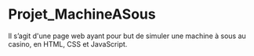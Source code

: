 # Projet_MachineASous

Il s’agit d'une page web ayant pour but de simuler une machine à sous au casino, en HTML, CSS et JavaScript.
